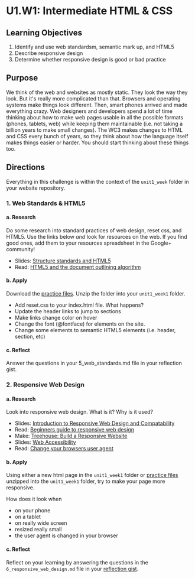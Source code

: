 # U1.W1: Intermediate HTML & CSS

## Learning Objectives
1. Identify and use web standardsm, semantic mark up, and HTML5
2. Describe responsive design
3. Determine whether responsive design is good or bad practice


## Purpose

We think of the web and websites as mostly static. They look the way they look.  But it's really more complicated than that.  Browsers and operating systems make things look different. Then, smart phones arrived and made everything crazy.  Web designers and developers spend a lot of time thinking about how to make web pages usable in all the possible formats (phones, tablets, web) while keeping them maintainable (i.e. not taking a billion years to make small changes). The WC3 makes changes to HTML and CSS every bunch of years, so they think about how the language itself makes things easier or harder. You should start thinking about these things too.


## Directions

Everything in this challenge is within the context of the `unit1_week` folder in your website repository.


### 1. Web Standards & HTML5

#### a. Research

Do some research into standard practices of web design, reset css, and HTML5. Use the links below *and* look for resources on the web. If you find good ones, add them to your resources spreadsheet in the Google+ community!

* Slides: <a href="http://girldevelopit.com/assets/intermediate-html-css/class1.html#/17" target="_blank">Structure standards and HTML5</a>
* Read: <a href="http://coding.smashingmagazine.com/2011/08/16/html5-and-the-document-outlining-algorithm/" target="_blank">HTML5 and the document outlining algorithm</a>


#### b. Apply
Download the <a href="http://girldevelopit.com/assets/intermediate-html-css/class1.zip" target="_blank">practice files</a>.  Unzip the folder into your `unit1_week1` folder.

* Add reset.css to your index.html file. What happens?
* Update the header links to jump to sections
* Make links change color on hover
* Change the font (@fontface) for elements on the site.
* Change some elements to semantic HTML5 elements (i.e. header, section, etc)

#### c. Reflect

Answer the questions in your 5_web_standards.md file in your reflection gist.

### 2. Responsive Web Design

#### a. Research

Look into responsive web design.  What is it? Why is it used?

* Slides: <a href="http://girldevelopit.com/assets/intermediate-html-css/class4.html#/4/2" target="_blank">Introduction to Responsive Web Design and Compatability</a>
* Read: <a href="http://blog.teamtreehouse.com/beginners-guide-to-responsive-web-design" target="_blank">Beginners guide to responsive web design</a>
* Make: <a href="http://teamtreehouse.com/library/build-a-responsive-website" target="_blank">Treehouse: Build a Responsive Website</a>
* Slides: <a href="http://girldevelopit.com/assets/web-accessibility/index.html" target="_blank">Web Accessibility</a>
* Read: <a href="http://osxdaily.com/2013/01/16/change-user-agent-chrome-safari-firefox/" target="_blank">Change your browsers user agent</a>


#### b. Apply

Using either a new html page in the `unit1_week1` folder or <a href="http://girldevelopit.com/assets/intermediate-html-css/class4.zip" target="_blank">practice files</a> unzipped into the `unit1_week1` folder, try to make your page more responsive.  

How does it look when
* on your phone 
* on a tablet
* on really wide screen
* resized really small
* the user agent is changed in your browser

#### c. Reflect
Reflect on your learning by answering the questions in the `6_responsive_web_design.md` file in your <a href="https://gist.github.com" target="_blank">reflection gist</a>.

